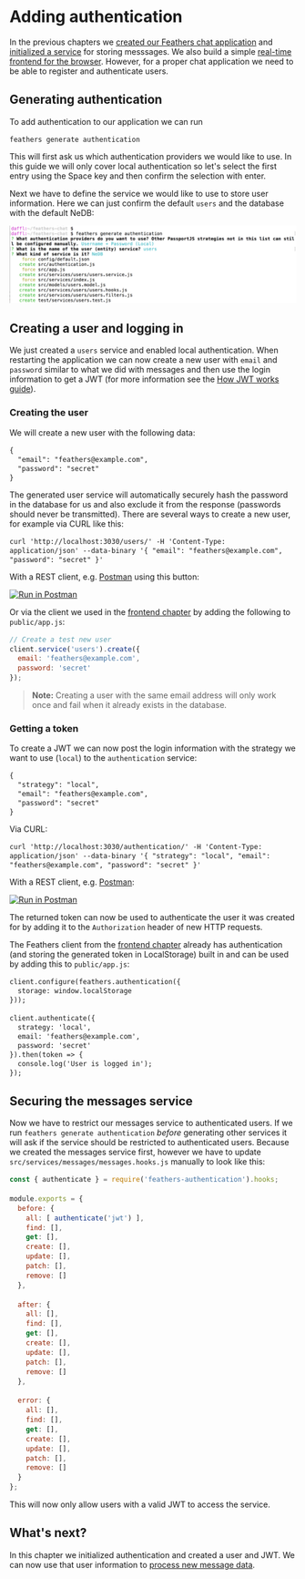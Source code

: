 # Adding authentication

In the previous chapters we [created our Feathers chat application](./creating.md) and [initialized a service](./service.md) for storing messsages. We also build a simple [real-time frontend for the browser](./frontend.md). However, for a proper chat application we need to be able to register and authenticate users.

## Generating authentication

To add authentication to our application we can run

```
feathers generate authentication
```

This will first ask us which authentication providers we would like to use. In this guide we will only cover local authentication so let's select the first entry using the Space key and then confirm the selection with enter.

Next we have to define the service we would like to use to store user information. Here we can just confirm the default `users` and the database with the default NeDB:

![Final Configuration](./assets/authentication.png)

## Creating a user and logging in

We just created a `users` service and enabled local authentication. When restarting the application we can now create a new user with `email` and `password` similar to what we did with messages and then use the login information to get a JWT (for more information see the [How JWT works guide](../auth/how-jwt-works.md)).

### Creating the user

We will create a new user with the following data:

```
{
  "email": "feathers@example.com",
  "password": "secret"
}
```

The generated user service will automatically securely hash the password in the database for us and also exclude it from the response (passwords should never be transmitted). There are several ways to create a new user, for example via CURL like this:

```
curl 'http://localhost:3030/users/' -H 'Content-Type: application/json' --data-binary '{ "email": "feathers@example.com", "password": "secret" }'
```

With a REST client, e.g. [Postman](https://chrome.google.com/webstore/detail/postman/fhbjgbiflinjbdggehcddcbncdddomop?hl=en) using this button:

[![Run in Postman](https://run.pstmn.io/button.svg)](https://app.getpostman.com/run-collection/9668636a9596d1e4a496)

Or via the client we used in the [frontend chapter](./frontend.md) by adding the following to `public/app.js`:

```js
// Create a test new user
client.service('users').create({
  email: 'feathers@example.com',
  password: 'secret'
});
```

> **Note:** Creating a user with the same email address will only work once and fail when it already exists in the database.

### Getting a token

To create a JWT we can now post the login information with the strategy we want to use (`local`) to the `authentication` service:

```
{
  "strategy": "local",
  "email": "feathers@example.com",
  "password": "secret"
}
```

Via CURL:

```
curl 'http://localhost:3030/authentication/' -H 'Content-Type: application/json' --data-binary '{ "strategy": "local", "email": "feathers@example.com", "password": "secret" }'
```

With a REST client, e.g. [Postman](https://chrome.google.com/webstore/detail/postman/fhbjgbiflinjbdggehcddcbncdddomop?hl=en):

[![Run in Postman](https://run.pstmn.io/button.svg)](https://app.getpostman.com/run-collection/9668636a9596d1e4a496)

The returned token can now be used to authenticate the user it was created for by adding it to the `Authorization` header of new HTTP requests.

The Feathers client from the [frontend chapter](./frontend.md) already has authentication (and storing the generated token in LocalStorage) built in and can be used by adding this to `public/app.js`:

```
client.configure(feathers.authentication({
  storage: window.localStorage
}));

client.authenticate({
  strategy: 'local',
  email: 'feathers@example.com',
  password: 'secret'
}).then(token => {
  console.log('User is logged in');
});
```

## Securing the messages service

Now we have to restrict our messages service to authenticated users. If we run `feathers generate authentication` *before* generating other services it will ask if the service should be restricted to authenticated users. Because we created the messages service first, however we have to update `src/services/messages/messages.hooks.js` manually to look like this:

```js
const { authenticate } = require('feathers-authentication').hooks;

module.exports = {
  before: {
    all: [ authenticate('jwt') ],
    find: [],
    get: [],
    create: [],
    update: [],
    patch: [],
    remove: []
  },

  after: {
    all: [],
    find: [],
    get: [],
    create: [],
    update: [],
    patch: [],
    remove: []
  },

  error: {
    all: [],
    find: [],
    get: [],
    create: [],
    update: [],
    patch: [],
    remove: []
  }
};
```

This will now only allow users with a valid JWT to access the service.

## What's next?

In this chapter we initialized authentication and created a user and JWT. We can now use that user information to [process new message data](./processing.md).
